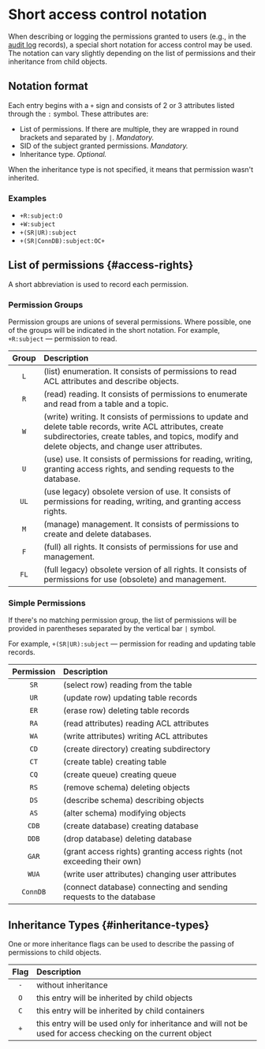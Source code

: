 # Short access control notation

When describing or logging the permissions granted to users (e.g., in the [audit log](./audit-log.md) records), a special short notation for access control may be used. The notation can vary slightly depending on the list of permissions and their inheritance from child objects.

## Notation format

Each entry begins with a `+` sign and consists of 2 or 3 attributes listed through the `:` symbol.
These attributes are:
- List of permissions. If there are multiple, they are wrapped in round brackets and separated by `|`. *Mandatory.*
- SID of the subject granted permissions. *Mandatory.*
- Inheritance type. *Optional.*

When the inheritance type is not specified, it means that permission wasn't inherited.

### Examples

* `+R:subject:O`
* `+W:subject`
* `+(SR|UR):subject`
* `+(SR|ConnDB):subject:OC+`

## List of permissions {#access-rights}

A short abbreviation is used to record each permission.

### Permission Groups

Permission groups are unions of several permissions. Where possible, one of the groups will be indicated in the short notation.
For example, `+R:subject` — permission to read.

| Group	| Description |
|:----:|:----|
| `L` | (list) enumeration. It consists of permissions to read ACL attributes and describe objects.|
| `R` | (read) reading. It consists of permissions to enumerate and read from a table and a topic.|
| `W` | (write) writing. It consists of permissions to update and delete table records, write ACL attributes, create subdirectories, create tables, and topics, modify and delete objects, and change user attributes.|
| `U` | (use) use. It consists of permissions for reading, writing, granting access rights, and sending requests to the database.|
| `UL` | (use legacy) obsolete version of use. It consists of permissions for reading, writing, and granting access rights.|
| `M` | (manage) management. It consists of permissions to create and delete databases.|
| `F` | (full) all rights. It consists of permissions for use and management.|
| `FL` | (full legacy) obsolete version of all rights. It consists of permissions for use (obsolete) and management.|

### Simple Permissions

If there's no matching permission group, the list of permissions will be provided in parentheses separated by the vertical bar `|` symbol.

For example, `+(SR|UR):subject` — permission for reading and updating table records.

| Permission | Description |
|:----:|:----|
| `SR` | (select row) reading from the table |
| `UR` | (update row) updating table records |
| `ER` | (erase row) deleting table records |
| `RA` | (read attributes) reading ACL attributes |
| `WA` | (write attributes) writing ACL attributes |
| `CD` | (create directory) creating subdirectory |
| `CT` | (create table) creating table |
| `CQ` | (create queue) creating queue |
| `RS` | (remove schema) deleting objects |
| `DS` | (describe schema) describing objects |
| `AS` | (alter schema) modifying objects |
| `CDB` | (create database) creating database |
| `DDB` | (drop database) deleting database |
| `GAR` | (grant access rights) granting access rights (not exceeding their own) |
| `WUA` | (write user attributes) changing user attributes |
| `ConnDB` | (connect database) connecting and sending requests to the database |

## Inheritance Types {#inheritance-types}

One or more inheritance flags can be used to describe the passing of permissions to child objects.

| Flag	| Description |
|:----:|:----|
| `-`	        | without inheritance |
| `O`	| this entry will be inherited by child objects |
| `C`	| this entry will be inherited by child containers |
| `+`	| this entry will be used only for inheritance and will not be used for access checking on the current object |
